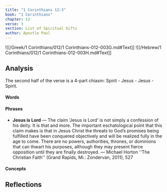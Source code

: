 ```yaml
---
title: "1 Corinthians 12:3"
book: "1 Corinthians"
chapter: 12
verse: 3
section: List of Spiritual Gifts
author: Apostle Paul
---
```

![[/Greek/1 Corinthians/012/1 Corinthians-012-003G.md#Text]]
![[/Hebrew/1 Corinthians/012/1 Corinthians-012-003H.md#Text]]

## Analysis

The second half of the verse is a 4-part chiasm: Spirit - Jesus - Jesus - Spirit.

#### Words

#### Phrases
- **Jesus is Lord** — The claim ‘Jesus is Lord’ is not simply a confession of his deity. It is that and more. The important eschatological point that this claim makes is that in Jesus Christ the threats to God’s promises being fulfilled have been conquered objectively and will be realized fully in the age to come. There are no powers, authorities, thrones, or dominions that can thwart his purposes, although they may present fierce opposition until they are finally destroyed. — Michael Horton ''The Christian Faith'' (Grand Rapids, Mi.: Zondervan, 2011), 527

#### Concepts

## Reflections
